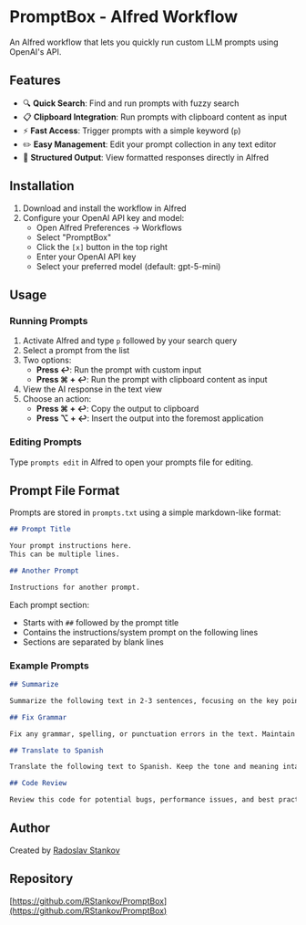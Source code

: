 # PromptBox - Alfred Workflow

An Alfred workflow that lets you quickly run custom LLM prompts using OpenAI's API.

## Features

- 🔍 **Quick Search**: Find and run prompts with fuzzy search
- 📋 **Clipboard Integration**: Run prompts with clipboard content as input
- ⚡ **Fast Access**: Trigger prompts with a simple keyword (`p`)
- ✏️ **Easy Management**: Edit your prompt collection in any text editor
- 📝 **Structured Output**: View formatted responses directly in Alfred

## Installation

1. Download and install the workflow in Alfred
2. Configure your OpenAI API key and model:
   - Open Alfred Preferences → Workflows
   - Select "PromptBox"
   - Click the `[x]` button in the top right
   - Enter your OpenAI API key
   - Select your preferred model (default: gpt-5-mini)

## Usage

### Running Prompts

1. Activate Alfred and type `p` followed by your search query
2. Select a prompt from the list
3. Two options:
   - **Press ↩**: Run the prompt with custom input
   - **Press ⌘ + ↩**: Run the prompt with clipboard content as input
4. View the AI response in the text view
5. Choose an action:
   - **Press ⌘ + ↩**: Copy the output to clipboard
   - **Press ⌥ + ↩**: Insert the output into the foremost application

### Editing Prompts

Type `prompts edit` in Alfred to open your prompts file for editing.

## Prompt File Format

Prompts are stored in `prompts.txt` using a simple markdown-like format:

```markdown
## Prompt Title

Your prompt instructions here.
This can be multiple lines.

## Another Prompt

Instructions for another prompt.
```

Each prompt section:
- Starts with `##` followed by the prompt title
- Contains the instructions/system prompt on the following lines
- Sections are separated by blank lines

### Example Prompts

```markdown
## Summarize

Summarize the following text in 2-3 sentences, focusing on the key points.

## Fix Grammar

Fix any grammar, spelling, or punctuation errors in the text. Maintain the original tone and style.

## Translate to Spanish

Translate the following text to Spanish. Keep the tone and meaning intact.

## Code Review

Review this code for potential bugs, performance issues, and best practices. Provide specific suggestions.
```

## Author

Created by [Radoslav Stankov](https://github.com/RStankov)

## Repository

[https://github.com/RStankov/PromptBox](https://github.com/RStankov/PromptBox)
